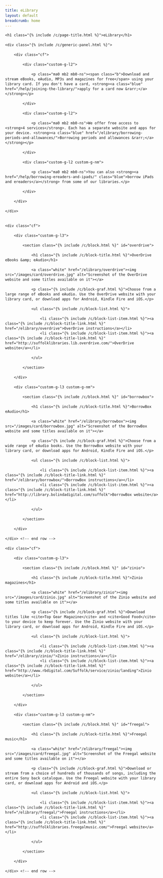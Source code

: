 ```yaml
---
title: eLibrary
layout: default
breadcrumb: home
---
```


<div class="custom-constrain-img">

    <h1 class="{% include /c/page-title.html %}">eLibrary</h1>

    <div class="{% include /c/generic-panel.html %}">

        <div class="cf">

            <div class="custom-g-l2">

                <p class="ma0 mb2 mb0-ns"><span class="b">Download and stream eBooks, eAudio, MP3s and magazines for free</span> using your library card. If you don't have a card, <strong><a class="blue" href="/help/joining-the-library/">apply for a card now &rarr;</a></strong></p>

            </div>

            <div class="custom-g-l2">

                <p class="ma0 mb2 mb0-ns">We offer free access to <strong>4 services</strong>. Each has a separate website and apps for your device. <strong><a class="blue" href="/elibrary/borrowing-periods-and-allowances/">Borrowing periods and allowances &rarr;</a></strong></p>

            </div>

            <div class="custom-g-l2 custom-g-nm">

                <p class="ma0 mb2 mb0-ns">You can also <strong><a href="/help/borrowing-ereaders-and-ipads/" class="blue">borrow iPads and ereaders</a></strong> from some of our libraries.</p>

            </div>

        </div>

    </div>


    <div class="cf">

        <div class="custom-g-l3">

            <section class="{% include /c/block.html %}" id="overdrive">

                <h1 class="{% include /c/block-title.html %}">OverDrive eBooks &amp; eAudio</h1>

                <a class="white" href="/elibrary/overdrive"><img src="/images/card/overdrive.jpg" alt="Screenshot of the OverDrive website and some titles available on it"></a>

                <p class="{% include /c/block-graf.html %}">Choose from a large range of eBooks and eAudio. Use the OverDrive website with your library card, or download apps for Android, Kindle Fire and iOS.</p>

                <ul class="{% include /c/block-list.html %}">

                    <li class="{% include /c/block-list-item.html %}"><a class="{% include /c/block-title-link.html %}"  href="/elibrary/overdrive">OverDrive instructions</a></li>
                    <li class="{% include /c/block-list-item.html %}"><a class="{% include /c/block-title-link.html %}"  href="http://suffolklibraries.lib.overdrive.com/">OverDrive website</a></li>

                </ul>

            </section>

        </div>

        <div class="custom-g-l3 custom-g-nm">

            <section class="{% include /c/block.html %}" id="borrowbox">

                <h1 class="{% include /c/block-title.html %}">BorrowBox eAudio</h1>

                <a class="white" href="/elibrary/borrowbox"><img src="/images/card/borrowbox.jpg" alt="Screenshot of the BorrowBox website and some titles available on it"></a>

                <p class="{% include /c/block-graf.html %}">Choose from a wide range of eAudio books. Use the BorrowBox website with your library card, or download apps for Android, Kindle Fire and iOS.</p>

                <ul class="{% include /c/block-list.html %}">

                    <li class="{% include /c/block-list-item.html %}"><a class="{% include /c/block-title-link.html %}"  href="/elibrary/borrowbox/">BorrowBox instructions</a></li>
                    <li class="{% include /c/block-list-item.html %}"><a class="{% include /c/block-title-link.html %}"  href="http://library.bolindadigital.com/suffolk">BorrowBox website</a></li>

                </ul>

            </section>

        </div>

    </div> <!-- end row -->

    <div class="cf">

        <div class="custom-g-l3">

            <section class="{% include /c/block.html %}" id="zinio">

                <h1 class="{% include /c/block-title.html %}">Zinio magazines</h1>

                <a class="white" href="/elibrary/zinio"><img src="/images/card/zinio.jpg" alt="Screenshot of the Zinio website and some titles available on it"></a>

                <p class="{% include /c/block-graf.html %}">Download titles like <cite>Top Gear Magazine</cite> and <cite>Good Food</cite> to your device to keep forever. Use the Zinio website with your library card, or download apps for Android, Kindle Fire and iOS.</p>

                <ul class="{% include /c/block-list.html %}">

                    <li class="{% include /c/block-list-item.html %}"><a class="{% include /c/block-title-link.html %}"  href="/elibrary/zinio/">Zinio instructions</a></li>
                    <li class="{% include /c/block-list-item.html %}"><a class="{% include /c/block-title-link.html %}"  href="http://www.rbdigital.com/Suffolk/service/zinio/landing">Zinio website</a></li>

                </ul>

            </section>

        </div>

        <div class="custom-g-l3 custom-g-nm">

            <section class="{% include /c/block.html %}" id="freegal">

                <h1 class="{% include /c/block-title.html %}">Freegal music</h1>

                <a class="white" href="/elibrary/freegal"><img src="/images/card/freegal.jpg" alt="Screenshot of the Freegal website and some titles available on it"></a>

                <p class="{% include /c/block-graf.html %}">Download or stream from a choice of hundreds of thousands of songs, including the entire Sony back catalogue. Use the Freegal website with your library card, or download apps for Android and iOS.</p>

                <ul class="{% include /c/block-list.html %}">

                    <li class="{% include /c/block-list-item.html %}"><a class="{% include /c/block-title-link.html %}"  href="/elibrary/freegal/">Freegal instructions</a></li>
                    <li class="{% include /c/block-list-item.html %}"><a class="{% include /c/block-title-link.html %}"  href="http://suffolklibraries.freegalmusic.com/">Freegal website</a></li>

                </ul>

            </section>

        </div>

    </div> <!-- end row -->

</div>
